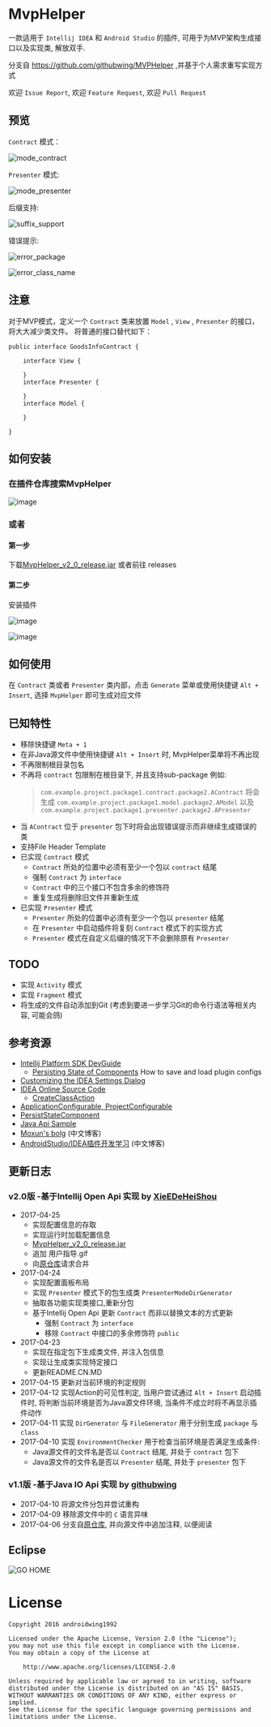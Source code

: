 # MvpHelper
一款适用于 ```Intellij IDEA``` 和 ```Android Studio``` 的插件, 可用于为MVP架构生成接口以及实现类, 解放双手.

分支自 https://github.com/githubwing/MVPHelper ,并基于个人需求重写实现方式

欢迎 ```Issue Report```, 欢迎 ```Feature Request```, 欢迎 ```Pull Request```

## 预览
```Contract``` 模式：

![mode_contract](img/mode_contract.gif)

```Presenter``` 模式:

![mode_presenter](img/mode_presenter.gif)

后缀支持:

![suffix_support](img/suffix_support.gif)

错误提示:

![error_package](img/error_package.gif)

![error_class_name](img/error_class_name.gif)

## 注意
对于MVP模式，定义一个 ```Contract``` 类来放置 ```Model``` , ```View``` , ```Presenter``` 的接口，将大大减少类文件。
将普通的接口替代如下：

    public interface GoodsInfoContract {
    
        interface View {

        }
        interface Presenter {

        }
        interface Model {

        }

    }

## 如何安装
### 在插件仓库搜索MvpHelper
![image](img/install_repositories.png)

### 或者
#### 第一步
下载[MvpHelper_v2_0_release.jar](MVPHelper_v2_0_release.jar)
或者前往 releases 

#### 第二步
安装插件

![image](img/install_local_0.png)

![image](img/install_local_1.png)

## 如何使用
在 ```Contract``` 类或者 ```Presenter``` 类内部，点击 ```Generate``` 菜单或使用快捷键 ```Alt + Insert```, 
选择 ```MvpHelper``` 即可生成对应文件

## 已知特性
+ 移除快捷键 ```Meta + 1```
+ 在非Java源文件中使用快捷键 ```Alt + Insert``` 时, MvpHelper菜单将不再出现
+ 不再限制根目录包名
+ 不再将 ```contract``` 包限制在根目录下, 并且支持sub-package
  例如:
  >```com.example.project.package1.contract.package2.AContract``` 
  将会生成 ```com.example.project.package1.model.package2.AModel```
  以及 ```com.example.project.package1.presenter.package2.APresenter``` 
+ 当 ```AContract``` 位于 ```presenter``` 包下时将会出现错误提示而非继续生成错误的类
+ 支持File Header Template
+ 已实现 ```Contract``` 模式
  + ```Contract``` 所处的位置中必须有至少一个包以 ```contract``` 结尾
  + 强制 ```Contract``` 为 ```interface``` 
  + ```Contract``` 中的三个接口不包含多余的修饰符
  + 重复生成将删除旧文件并重新生成
+ 已实现 ```Presenter``` 模式
  + ```Presenter``` 所处的位置中必须有至少一个包以 ```presenter``` 结尾
  + 在 ```Presenter``` 中启动插件将复刻 ```Contract``` 模式下的实现方式
  + ```Presenter``` 模式在自定义后缀的情况下不会删除原有 ```Presenter```
  
## TODO
+ 实现 ```Activity``` 模式
+ 实现 ```Fragment``` 模式
+ 将生成的文件自动添加到Git (考虑到要进一步学习Git的命令行语法等相关内容, 可能会鸽)

## 参考资源
+ [Intellij Platform SDK DevGuide](http://www.jetbrains.org/intellij/sdk/docs/)
  + [Persisting State of Components](http://www.jetbrains.org/intellij/sdk/docs/basics/persisting_state_of_components.html)
   How to save and load plugin configs
+ [Customizing the IDEA Settings Dialog](https://confluence.jetbrains.com/display/IDEADEV/Customizing+the+IDEA+Settings+Dialog)
+ [IDEA Online Source Code](https://upsource.jetbrains.com/idea-ce)
  + [CreateClassAction](https://upsource.jetbrains.com/idea-ce/file/idea-ce-10df87d7a9840e5901d4901ac4fff7ba035501c2/java/java-impl/src/com/intellij/ide/actions/CreateClassAction.java)
+ [ApplicationConfigurable, ProjectConfigurable](http://corochann.com/intellij-plugin-development-introduction-applicationconfigurable-projectconfigurable-873.html)  
+ [PersistStateComponent](http://corochann.com/intellij-plugin-development-introduction-persiststatecomponent-903.html)
+ [Java Api Sample](http://www.programcreek.com/java-api-examples/index.php)
+ [Moxun's bolg](https://moxun.me/archives/category/黑科技/idea插件开发) (中文博客)
+ [AndroidStudio/IDEA插件开发学习](http://www.jianshu.com/p/0117d4b1eb00) (中文博客)

## 更新日志
### v2.0版 -基于Intellij Open Api 实现 by [XieEDeHeiShou](https://github.com/XieEDeHeiShou)
+ 2017-04-25
  + 实现配置信息的存取
  + 实现运行时加载配置信息
  + [MvpHelper_v2_0_release.jar](https://github.com/XieEDeHeiShou/MvpHelper/releases/tag/2.0)
  + 追加 用户指导.gif
  + 向[原仓库](https://github.com/githubwing/MVPHelper)请求合并
+ 2017-04-24
  + 实现配置面板布局
  + 实现 ```Presenter``` 模式下的包生成类 ```PresenterModeDirGenerator```
  + 抽取各功能实现类接口,重新分包
  + 基于Intellij Open Api 更新 ```Contract``` 而非以替换文本的方式更新
    + 强制 ```Contract``` 为 ```interface```
    + 移除 ```Contract``` 中接口的多余修饰符 ```public```
+ 2017-04-23 
  + 实现在指定包下生成类文件, 并注入包信息
  + 实现让生成类实现特定接口
  + 更新README.CN.MD
+ 2017-04-15 更新对当前环境的判定规则
+ 2017-04-12 实现Action的可见性判定, 当用户尝试通过 ```Alt + Insert``` 启动插件时, 
             将判断当前环境是否为Java源文件环境, 当条件不成立时将不再显示插件动作
+ 2017-04-11 实现 ```DirGenerator``` 与 ```FileGenerator``` 用于分别生成 ```package``` 与 ```class```
+ 2017-04-10 实现 ```EnvironmentChecker``` 用于检查当前环境是否满足生成条件:
  + Java源文件的文件名是否以 ```Contract``` 结尾, 并处于 ```contract``` 包下
  + Java源文件的文件名是否以 ```Presenter``` 结尾, 并处于 ```presenter``` 包下


### v1.1版 -基于Java IO Api 实现 by [githubwing](https://github.com/githubwing)
+ 2017-04-10 将源文件分包并尝试重构
+ 2017-04-09 移除源文件中的 ```C``` 语言异味
+ 2017-04-06 分支自[原仓库](https://github.com/githubwing/MVPHelper), 并向源文件中追加注释, 以便阅读
  
## Eclipse
![GO HOME](./img/go_home_you_are_drunk.png)

# License

    Copyright 2016 androidwing1992

    Licensed under the Apache License, Version 2.0 (the "License");
    you may not use this file except in compliance with the License.
    You may obtain a copy of the License at
    
        http://www.apache.org/licenses/LICENSE-2.0
    
    Unless required by applicable law or agreed to in writing, software
    distributed under the License is distributed on an "AS IS" BASIS,
    WITHOUT WARRANTIES OR CONDITIONS OF ANY KIND, either express or implied.
    See the License for the specific language governing permissions and
    limitations under the License.
